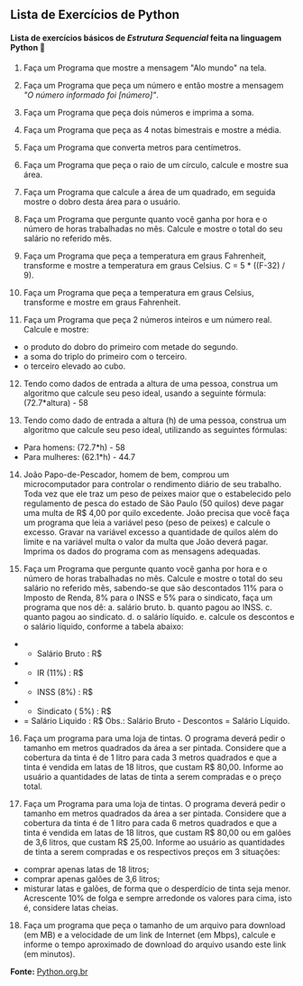 ## Lista de Exercícios de Python

#### Lista de exercícios básicos de *Estrutura Sequencial* feita na linguagem **Python** 🐍 

1. Faça um Programa que mostre a mensagem "Alo mundo" na tela.

2. Faça um Programa que peça um número e então mostre a mensagem *"O número informado foi [número]"*.

3. Faça um Programa que peça dois números e imprima a soma.

4. Faça um Programa que peça as 4 notas bimestrais e mostre a média.

5. Faça um Programa que converta metros para centímetros.

6. Faça um Programa que peça o raio de um círculo, calcule e mostre sua área.

7. Faça um Programa que calcule a área de um quadrado, em seguida mostre o dobro desta área para o usuário.

8. Faça um Programa que pergunte quanto você ganha por hora e o número de horas trabalhadas no mês. Calcule e mostre o total do seu salário no referido mês.

9. Faça um Programa que peça a temperatura em graus Fahrenheit, transforme e mostre a temperatura em graus Celsius.
C = 5 * ((F-32) / 9).

10. Faça um Programa que peça a temperatura em graus Celsius, transforme e mostre em graus Fahrenheit.

11. Faça um Programa que peça 2 números inteiros e um número real. Calcule e mostre:
* o produto do dobro do primeiro com metade do segundo.
* a soma do triplo do primeiro com o terceiro.
* o terceiro elevado ao cubo.

12. Tendo como dados de entrada a altura de uma pessoa, construa um algoritmo que calcule seu peso ideal, usando a seguinte fórmula: (72.7*altura) - 58

13. Tendo como dado de entrada a altura (h) de uma pessoa, construa um algoritmo que calcule seu peso ideal, utilizando as seguintes fórmulas:
* Para homens: (72.7*h) - 58
* Para mulheres: (62.1*h) - 44.7

14. João Papo-de-Pescador, homem de bem, comprou um microcomputador para controlar o rendimento diário de seu trabalho. Toda vez que ele traz um peso de peixes maior que o estabelecido pelo regulamento de pesca do estado de São Paulo (50 quilos) deve pagar uma multa de R$ 4,00 por quilo excedente. João precisa que você faça um programa que leia a variável peso (peso de peixes) e calcule o excesso. Gravar na variável excesso a quantidade de quilos além do limite e na variável multa o valor da multa que João deverá pagar. Imprima os dados do programa com as mensagens adequadas.

15. Faça um Programa que pergunte quanto você ganha por hora e o número de horas trabalhadas no mês. Calcule e mostre o total do seu salário no referido mês, sabendo-se que são descontados 11% para o Imposto de Renda, 8% para o INSS e 5% para o sindicato, faça um programa que nos dê:
a. salário bruto.
b. quanto pagou ao INSS.
c. quanto pagou ao sindicato.
d. o salário líquido.
e. calcule os descontos e o salário líquido, conforme a tabela abaixo:
* + Salário Bruto : R$
* - IR (11%) : R$
* - INSS (8%) : R$
* - Sindicato ( 5%) : R$
* = Salário Liquido : R$
Obs.: Salário Bruto - Descontos = Salário Líquido.

16. Faça um programa para uma loja de tintas. O programa deverá pedir o tamanho em metros quadrados da área a ser pintada. Considere que a cobertura da tinta é de 1 litro para cada 3 metros quadrados e que a tinta é vendida em latas de 18 litros, que custam R$ 80,00. Informe ao usuário a quantidades de latas de tinta a serem compradas e o preço total.

17. Faça um Programa para uma loja de tintas. O programa deverá pedir o tamanho em metros quadrados da área a ser pintada. Considere que a cobertura da tinta é de 1 litro para cada 6 metros quadrados e que a tinta é vendida em latas de 18 litros, que custam R$ 80,00 ou em galões de 3,6 litros, que custam R$ 25,00.
Informe ao usuário as quantidades de tinta a serem compradas e os respectivos preços em 3 situações:
* comprar apenas latas de 18 litros;
* comprar apenas galões de 3,6 litros;
* misturar latas e galões, de forma que o desperdício de tinta seja menor. Acrescente 10% de folga e sempre arredonde os valores para cima, isto é, considere latas cheias.

18. Faça um programa que peça o tamanho de um arquivo para download (em MB) e a velocidade de um link de Internet (em Mbps), calcule e informe o tempo aproximado de download do arquivo usando este link (em minutos).



**Fonte:** [Python.org.br](https://wiki.python.org.br/EstruturaSequencial)
